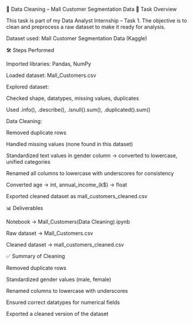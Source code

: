 🧹 Data Cleaning – Mall Customer Segmentation Data
📌 Task Overview

This task is part of my Data Analyst Internship – Task 1.
The objective is to clean and preprocess a raw dataset to make it ready for analysis.

Dataset used: Mall Customer Segmentation Data (Kaggle)

🛠️ Steps Performed

Imported libraries: Pandas, NumPy

Loaded dataset: Mall_Customers.csv

Explored dataset:

Checked shape, datatypes, missing values, duplicates

Used .info(), .describe(), .isnull().sum(), .duplicated().sum()

Data Cleaning:

Removed duplicate rows

Handled missing values (none found in this dataset)

Standardized text values in gender column → converted to lowercase, unified categories

Renamed all columns to lowercase with underscores for consistency

Converted age → int, annual_income_(k$) → float

Exported cleaned dataset as mall_customers_cleaned.csv

📊 Deliverables

Notebook → Mall_Customers(Data Cleaning).ipynb

Raw dataset → Mall_Customers.csv

Cleaned dataset → mall_customers_cleaned.csv

✅ Summary of Cleaning

Removed duplicate rows

Standardized gender values (male, female)

Renamed columns to lowercase with underscores

Ensured correct datatypes for numerical fields

Exported a cleaned version of the dataset
